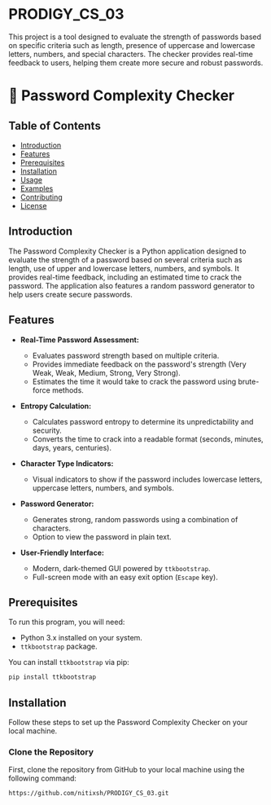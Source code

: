 # PRODIGY_CS_03
This project is a tool designed to evaluate the strength of passwords based on specific criteria such as length, presence of uppercase and lowercase letters, numbers, and special characters. The checker provides real-time feedback to users, helping them create more secure and robust passwords. 

# 🔑 Password Complexity Checker

## Table of Contents
- [Introduction](#introduction)
- [Features](#features)
- [Prerequisites](#prerequisites)
- [Installation](#installation)
- [Usage](#usage)
- [Examples](#examples)
- [Contributing](#contributing)
- [License](#license)

## Introduction

The Password Complexity Checker is a Python application designed to evaluate the strength of a password based on several criteria such as length, use of upper and lowercase letters, numbers, and symbols. It provides real-time feedback, including an estimated time to crack the password. The application also features a random password generator to help users create secure passwords.

## Features

- **Real-Time Password Assessment:** 
  - Evaluates password strength based on multiple criteria.
  - Provides immediate feedback on the password's strength (Very Weak, Weak, Medium, Strong, Very Strong).
  - Estimates the time it would take to crack the password using brute-force methods.
  
- **Entropy Calculation:** 
  - Calculates password entropy to determine its unpredictability and security.
  - Converts the time to crack into a readable format (seconds, minutes, days, years, centuries).

- **Character Type Indicators:** 
  - Visual indicators to show if the password includes lowercase letters, uppercase letters, numbers, and symbols.

- **Password Generator:** 
  - Generates strong, random passwords using a combination of characters.
  - Option to view the password in plain text.

- **User-Friendly Interface:** 
  - Modern, dark-themed GUI powered by `ttkbootstrap`.
  - Full-screen mode with an easy exit option (`Escape` key).

## Prerequisites

To run this program, you will need:

- Python 3.x installed on your system.
- `ttkbootstrap` package.

You can install `ttkbootstrap` via pip:

```bash
pip install ttkbootstrap
```
## Installation

Follow these steps to set up the Password Complexity Checker on your local machine.

### Clone the Repository

First, clone the repository from GitHub to your local machine using the following command:

```bash
https://github.com/nitixsh/PRODIGY_CS_03.git
```


